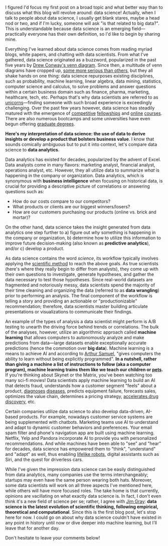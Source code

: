 I figured I'd focus my first post on a broad topic and what better way than to discuss what this blog will revolve around: data science! Actually, when I talk to people about data science, I usually get blank stares, maybe a head nod or two, and if I'm lucky, someone will ask "is that related to big data?". This is understandable because data science is an emerging field&mdash;practically everyone has their own definition, so I'd like to begin by sharing mine.
<!-- TEASER_END -->

Everything I've learned about data science comes from reading myriad blogs, white papers, and chatting with data scientists. From what I've gathered, data science originated as a buzzword, popularized in the past five years by [Drew Conway's venn diagram](http://drewconway.com/zia/2013/3/26/the-data-science-venn-diagram). Since then, a multitude of venn diagrams have cropped up, [some more serious than others](http://joelgrus.com/2013/06/09/post-prism-data-science-venn-diagram), but they all shake hands on one thing: data science repurposes existing disciplines, such as probability, machine learning, linear algebra, data mining, statistics, computer science and calculus, to solve problems and answer questions within a certain business domain such as finance, pharma, marketing, healthcare, tech, etc. Perhaps that's why data scientists are referred to as [unicorns](http://www.forbes.com/sites/theopriestley/2015/07/01/chasing-big-data-and-the-data-scientist-unicorn/#2529a3693bdb)&mdash;finding someone with such broad experience is exceedingly challenging. Over the past few years however, data science has steadily matured with the emergence of [competitive](https://www.thedataincubator.com) [fellowships](http://insightdatascience.com) and [online](https://www.coursera.org/browse/data-science) [courses](https://www.udacity.com/courses/data-science). There are also numerous bootcamps and some universities have even begun offering [graduate degrees](https://datascience.berkeley.edu).

**Here's my interpretation of data science: the use of data to derive insights or develop a product that bolsters business value**. I know that sounds comically ambiguous but to put it into context, let's compare data science to **data analytics**.

Data analytics has existed for decades, popularized by the advent of Excel. Data analysts come in many flavors: marketing analyst, financial analyst, operations analyst, etc. However, they all utilize data to summarize *what* is happening in the company or organization. Data analytics, which is synonymous with **business intelligence** when focusing on historical data, is crucial for providing a descriptive picture of correlations or answering questions such as:

- How do our costs compare to our competitors? 
- What products or clients are our biggest winners/losers?
- How are our customers purchasing our products (online vs. brick and mortar)? 

On the other hand, data science takes the insight generated from data analytics one step further to a) figure out *why* something is happening in the company or organization, b) determine how to utilize this information to improve future decision-making (also known as **predictive analytics**), and/or c) develop a product. 

As data science contains the word *science*, its workflow typically involves applying the [scientific method](http://science.howstuffworks.com/innovation/scientific-experiments/scientific-method6.htm) to reach the above goals. As true scientists (here's where they really begin to differ from analysts), they come up with their own questions to investigate, generate hypotheses, and gather the data necessary to test those hypotheses. Since real-world datasets are fragmented and notoriously messy, data scientists spend the majority of their time cleaning and organizing the data (referred to as **data wrangling**) prior to performing an analysis. The final component of the workflow is telling a story and providing an actionable or "productionizable" recommendation; therefore, data scientists master building articulate presentations or visualizations to communicate their findings.

An example of the types of analysis a data scientist might perform is A/B testing to unearth the driving force behind trends or correlations. The bulk of the analyses, however, utilize an algorithmic approach called **machine learning** that allows computers to autonomously analyze and make predictions from data&mdash;large datasets enable exceptionally accurate predictions (hence the commotion over **big data**). Machine learning is a means to achieve AI and according to [Arthur Samuel](http://domino.research.ibm.com/tchjr/journalindex.nsf/600cc5649e2871db852568150060213c/3d602ed510e01ee985256bfa0067fb65!OpenDocument), "gives computers the ability to learn without being explicitly programmed". **In a nutshell, rather than giving a machine a list of instructions to follow (aka a computer program), machine learning trains them like we teach our children or [pets](https://www.wired.com/2016/05/the-end-of-code).** If you're thinking about Skynet or the Matrix, you've been watching too many sci-fi movies! Data scientists apply machine learning to build an AI that detects fraud, understands how a customer segment "feels" about a product, [diagnoses](https://blog.insightdatascience.com/head-over-heels-detecting-parkinsons-disease-from-accelerometer-data-b36aa46e320b#.gymp0w30k) [diseases](http://www.slate.com/articles/health_and_science/ucsc2015/2015/04/decoding_and_defeating_cancer_with_data_science.html), predicts equipment failure, forecasts sales, optimizes the value chain, determines a pricing strategy, [accelerates drug discovery](http://www.huffingtonpost.com/adi-gaskell/using-machine-learning-to_b_12049046.html), etc.

Certain companies utilize data science to also develop data-driven, AI-based products. For example, nowadays customer service systems are being supplemented with chatbots. Marketing teams use AI to understand and adapt to dynamic customer behaviors and preferences. Your email spam filter and phone's navigation app are built using machine learning. Netflix, Yelp and Pandora incorporate AI to provide you with personalized recommendations. And while machines have been able to "see" and "hear" for decades, data science has empowered them to "think", "understand" and "adapt" as well, thus enabling [lifelike robots](https://www.youtube.com/watch?v=rVlhMGQgDkY&t=2s), digital assistants such as Siri, and the quest for driverless cars.

While I've given the impression data science can be easily distinguished from data analytics, many companies use the terms interchangeably; startups may even have the same person wearing both hats. Moreover, some data scientists will work on all three aspects I've mentioned here, while others will have more focused roles. The take home is that currently, opinions are vacillating on what exactly data science is. In fact, I don't even think it's a new field of science per se; rather, I agree with [Jim Gray](https://www.amazon.com/Fourth-Paradigm-Data-Intensive-Scientific-Discovery/dp/0982544200): **data science is the latest evolution of scientific thinking, following empirical, theoretical and computational**. Since this is the first blog post, let's stop here for now. I could go on about why data science couldn't have existed in any point in history until now or dive deeper into machine learning, but I'll leave that for another day. 

Don't hesitate to leave your comments below!